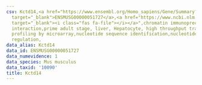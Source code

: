 ```yaml
---
csv: Kctd14,<a href="https://www.ensembl.org/Homo_sapiens/Gene/Summary?db=core;g=ENSMUSG00000051727"
  target="_blank">ENSMUSG00000051727</a>,<a href="https://www.ncbi.nlm.nih.gov/pubmed/23834426"
  target="_blank"><i class="fas fa-file"></i></a>",chromatin immunoprecipitation assay,direct
  interaction,prime adult stage, liver, Hepatocyte, high throughput transcription
  profiling by microarray,nucleotide sequence identification,nucleotide sequence identification,transcriptional
  regulation,
data_alias: Kctd14
data_id: ENSMUSG00000051727
data_numevidence: 1
data_species: Mus musculus
data_taxid: '10090'
title: Kctd14
---
```

